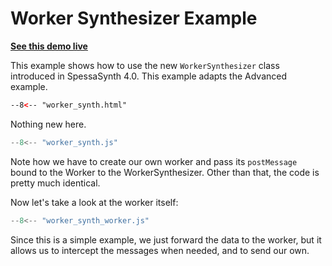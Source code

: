 # Worker Synthesizer Example

**[See this demo live](https://spessasus.github.io/spessasynth_lib/examples/worker_synth.html)**

This example shows how to use the new `WorkerSynthesizer` class introduced in SpessaSynth 4.0.
This example adapts the Advanced example.


```html title='worker_synth.html'
--8<-- "worker_synth.html"
```

Nothing new here.


```js title='worker_synth.js'
--8<-- "worker_synth.js"
```

Note how we have to create our own worker and pass its `postMessage` bound to the Worker to the WorkerSynthesizer.
Other than that, the code is pretty much identical.

Now let's take a look at the worker itself:

```js title='worker_synth_worker.js'
--8<-- "worker_synth_worker.js"
```

Since this is a simple example, we just forward the data to the worker, but it allows us to intercept the messages when needed, and to send our own.